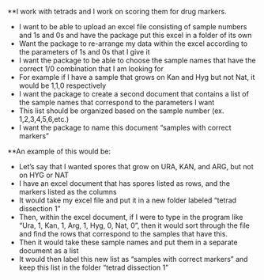 
**I work with tetrads and I work on scoring them for drug markers.

-	I want to be able to upload an excel file consisting of sample numbers and 1s and 0s and have the package put this excel in a folder of its own
-	Want the package to re-arrange my data within the excel according to the parameters of 1s and 0s that I give it
-	I want the package to be able to choose the sample names that have the correct 1/0 combination that I am looking for
-	For example if I have a sample that grows on Kan and Hyg but not Nat, it would be 1,1,0 respectively
-	I want the package to create a second document that contains a list of the sample names that correspond to the parameters I want
-	This list should be organized based on the sample number (ex. 1,2,3,4,5,6,etc.)
-	I want the package to name this document “samples with correct markers”

**An example of this would be:

-	Let’s say that I wanted spores that grow on URA, KAN, and ARG, but not on HYG or NAT
-	I have an excel document that has spores listed as rows, and the markers listed as the columns
-	It would take my excel file and put it in a new folder labeled “tetrad dissection 1”
-	Then, within the excel document, if I were to type in the program like “Ura, 1, Kan, 1, Arg, 1, Hyg, 0, Nat, 0”, then it would sort through the file and find the rows that correspond to the samples that have this.  
-	Then it would take these sample names and put them in a separate document as a list
-	It would then label this new list as “samples with correct markers” and keep this list in the folder “tetrad dissection 1”

